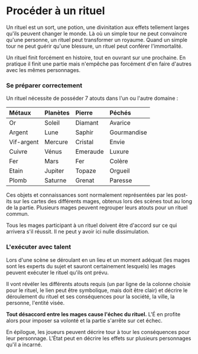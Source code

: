 # Procéder à un rituel

Un rituel est un sort, une potion, une divinitation aux effets tellement larges qu'ils peuvent changer le monde. Là où un simple tour ne peut convaincre qu'une personne, un rituel peut transformer un royaume. Quand un simple tour ne peut guérir qu'une blessure, un rituel peut  conférer l'immortalité.

Un rituel finit forcément en histoire, tout en ouvrant sur une prochaine. En pratique il finit une partie mais n'empêche pas forcément d'en faire d'autres avec les mêmes personnages.

### Se préparer correctement

Un rituel nécessite de posséder 7 atouts dans l'un ou l'autre domaine :

| Métaux | Planètes | Pierre | Péchés |
| :--- | :--- | :--- | :--- |
| Or | Soleil | Diamant | Avarice |
| Argent | Lune | Saphir | Gourmandise |
| Vif-argent | Mercure | Cristal | Envie |
| Cuivre | Vénus | Emeraude | Luxure |
| Fer | Mars | Fer | Colère |
| Etain | Jupiter | Topaze | Orgueil |
| Plomb | Saturne | Grenat | Paresse |

Ces objets et connaissances sont normalement représentées par les post-its sur les cartes des différents mages, obtenus lors des scènes tout au long de la partie. Plusieurs mages peuvent regrouper leurs atouts pour un rituel commun.

Tous les mages participant à un rituel doivent être d'accord sur ce qui arrivera s'il réussit. Il ne peut y avoir ici nulle dissimulation.

### L'exécuter avec talent

Lors d'une scène se déroulant en un lieu et un moment adéquat \(les mages sont les experts du sujet et sauront certainement lesquels\) les mages peuvent exécuter le rituel qu'ils ont prévu.

Il vont révéler les différents atouts requis \(un par ligne de la colonne choisie pour le rituel, le lien peut être symbolique, mais doit être clair\) et décrire le déroulement du rituel et ses conséquences pour la société, la ville, la personne, l'entité visée.

**Tout désaccord entre les mages cause l'échec du rituel.** L'É en profite alors pour imposer sa volonté et la partie s'arrête sur cet échec.

En épilogue, les joueurs peuvent décrire tour à tour les conséquences pour leur personnage. L'État peut en décrire les effets sur plusieurs personnages qu'il a incarné.

